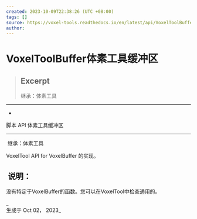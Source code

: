 ```yaml
---
created: 2023-10-09T22:38:26 (UTC +08:00)
tags: []
source: https://voxel-tools.readthedocs.io/en/latest/api/VoxelToolBuffer/
author: 
---
```


# VoxelToolBuffer体素工具缓冲区

> ## Excerpt
> 继承：体素工具

---
-   [](https://voxel-tools.readthedocs.io/en/latest/)
  
脚本 API 体素工具缓冲区

___

 继承：体素工具

  
VoxelTool API for VoxelBuffer 的实现。

##  说明：

  
没有特定于VoxelBuffer的函数。您可以在VoxelTool中检查通用的。

_  
生成于 Oct 02， 2023_
